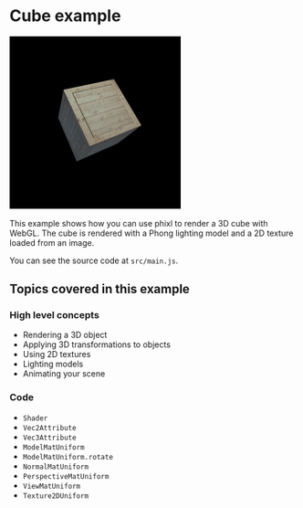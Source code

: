 # Cube example

<img src="./screenshot.png" width="300">

This example shows how you can use phixl to render a 3D cube with WebGL.
The cube is rendered with a Phong lighting model and a 2D texture loaded from an image.

You can see the source code at `src/main.js`.

## Topics covered in this example

### High level concepts

- Rendering a 3D object
- Applying 3D transformations to objects
- Using 2D textures
- Lighting models
- Animating your scene

### Code

- `Shader`
- `Vec2Attribute`
- `Vec3Attribute`
- `ModelMatUniform`
- `ModelMatUniform.rotate`
- `NormalMatUniform`
- `PerspectiveMatUniform`
- `ViewMatUniform`
- `Texture2DUniform`
